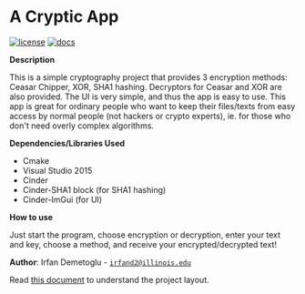 # A Cryptic App

[![license](https://img.shields.io/badge/license-MIT-green)](LICENSE)
[![docs](https://img.shields.io/badge/docs-yes-brightgreen)](docs/README.md)

**Description**

This is a simple cryptography project that provides 3 encryption methods:
Ceasar Chipper, XOR, SHA1 hashing. Decryptors for Ceasar and XOR are also provided.
The UI is very simple, and thus the app is easy to use. This app is great for ordinary
people who want to keep their files/texts from easy access by normal people (not hackers
or crypto experts), ie. for those who don't need overly complex algorithms.

**Dependencies/Libraries Used**
   - Cmake
   - Visual Studio 2015
   - Cinder
   - Cinder-SHA1 block (for SHA1 hashing)
   - Cinder-ImGui (for UI)
   
**How to use**

Just start the program, choose encryption or decryption, enter your text and key,
choose a method, and receive your encrypted/decrypted text!
   

**Author**: Irfan Demetoglu - [`irfand2@illinois.edu`](mailto:irfand2@illinois.edu)

Read [this document](https://cliutils.gitlab.io/modern-cmake/chapters/basics/structure.html) to understand the project
layout.

